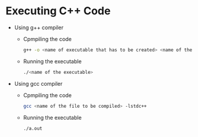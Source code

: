 # Executing C++ Code

- Using g++ compiler

    - Cpmpiling the code
        ```bash
        g++ -o <name of executable that has to be created> <name of the file to be compiled>
        ```
    - Running the executable
        ```bash
        ./<name of the executable>
        ```

- Using gcc compiler
    - Cpmpiling the code
        ```bash
        gcc <name of the file to be compiled> -lstdc++
        ```
    - Running the executable
        ```bash
        ./a.out
        ```

